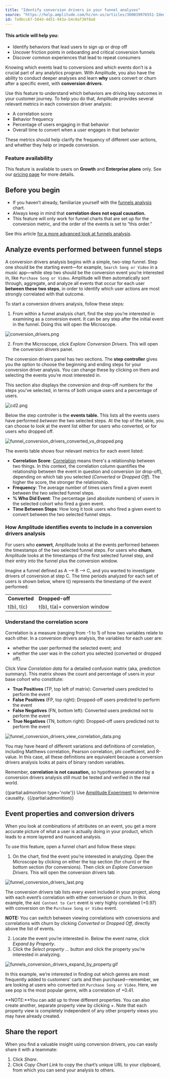 ```yaml
---
title: "Identify conversion drivers in your funnel analyses"
source: "https://help.amplitude.com/hc/en-us/articles/360039976551-Identify-conversion-drivers-in-your-funnel-analyses"
id: 7a9bcc67-504d-4d51-943a-b4c0af30f8a8
---
```


#### This article will help you:

* Identify behaviors that lead users to sign up or drop off
* Uncover friction points in onboarding and critical conversion funnels
* Discover common experiences that lead to repeat consumers

Knowing which events lead to conversions and which events don’t is a crucial part of any analytics program. With Amplitude, you also have the ability to conduct deeper analyses and learn **why** users convert or churn after a specific event, with **conversion drivers**.

Use this feature to understand which behaviors are driving key outcomes in your customer journey. To help you do that, Amplitude provides several relevant metrics in each conversion driver analysis:

* A correlation score
* Behavior frequency
* Percentage of users engaging in that behavior
* Overall time to convert when a user engages in that behavior

These metrics should help clarify the frequency of different user actions, and whether they help or impede conversion.

### Feature availability

This feature is available to users on **Growth** and **Enterprise plans** only. See our [pricing page](https://amplitude.com/pricing) for more details.

## Before you begin

* If you haven’t already, familiarize yourself with the [funnels analysis](https://help.amplitude.com/hc/en-us/articles/360039976531-Funnel-Analysis-Getting-Started) chart.
* Always keep in mind that **correlation does not equal causation.**
* This feature will only work for funnel charts that are set up for the conversion metric, and the order of the events is set to “this order.”

See this article [for a more advanced look at funnels analysis](/analytics/charts/funnel-analysis/funnel-analysis-interpret). 

## Analyze events performed between funnel steps

A conversion drivers analysis begins with a simple, two-step funnel. Step one should be the starting event—for example, `Search Song or Video` in a music app—while step two should be the conversion event you’re interested in, like `Purchase Song or Video`. Amplitude will then automatically sort through, aggregate, and analyze all events that occur for each user **between these two steps**, in order to identify which user actions are most strongly correlated with that outcome. 

To start a conversion drivers analysis, follow these steps:

1. From within a funnel analysis chart, find the step you’re interested in examining as a conversion event. It can be any step after the initial event in the funnel. Doing this will open the Microscope.

![conversion_drivers.png](/output/img/funnel-analysis/conversion-drivers-png.png)

2. From the Microscope, click *Explore Conversion Drivers*. This will open the conversion drivers panel.

The conversion drivers panel has two sections. The **step controller** gives you the option to choose the beginning and ending steps for your conversion driver analysis. You can change these by clicking on them and selecting the events you’re most interested in.  
  
This section also displays the conversion and drop-off numbers for the steps you’ve selected, in terms of both unique users and a percentage of users.

![cd2.png](/output/img/funnel-analysis/cd2-png.png)

Below the step controller is the **events table.** This lists all the events users have performed *between* the two selected steps. At the top of the table, you can choose to look at the event list either for users who converted, or for users who dropped off.

![funnel_conversion_drivers_converted_vs_dropped.png](/output/img/funnel-analysis/funnel-conversion-drivers-converted-vs-dropped-png.png)

The events table shows four relevant metrics for each event listed:  

* **Correlation Score**: [Correlation](#01H82R1VSSKZDBJ2RMNNMD25E4) means there's a relationship between two things. In this context, the correlation column quantifies the relationship between the event in question and conversion (or drop-off), depending on which tab you selected (*Converted* or *Dropped Off*). The higher the score, the stronger the relationship.
* **Frequency**: The average number of times users fired a given event between the two selected funnel steps.
* **% Who Did Event**: The percentage (and absolute numbers) of users in the selected cohort who fired a given event.
* **Time Between Steps**: How long it took users who fired a given event to convert between the two selected funnel steps.

### How Amplitude identifies events to include in a conversion drivers analysis

For users who **convert**, Amplitude looks at the events performed between the timestamps of the two selected funnel steps. For users who **churn**, Amplitude looks at the timestamps of the first selected funnel step, and their entry into the funnel plus the conversion window.

Imagine a funnel defined as A --> B --> C, and you wanted to investigate drivers of conversion at step C. The time periods analyzed for each set of users is shown below, where t() represents the timestamp of the event performed:

|  |  |
| --- | --- |
| **Converted** | **Dropped-off** |
| t(b), t(c) | t(b), t(a)+ conversion window |

### Understand the correlation score

Correlation is a measure (ranging from -1 to 1) of how two variables relate to each other. In a conversion drivers analysis, the variables for each user are:

* whether the user performed the selected event; and
* whether the user was in the cohort you selected (converted or dropped off).

Click *View Correlation data* for a detailed confusion matrix (aka, prediction summary). This matrix shows the count and percentage of users in your base cohort who constitute: 

* **True Positives** (TP, top left of matrix): Converted users predicted to perform the event
* **False Positives** (FP, top right): Dropped-off users predicted to perform the event
* **False Negatives** (FN, bottom left): Converted users predicted not to perform the event
* **True Negatives** (TN, bottom right): Dropped-off users predicted not to perform the event

![funnel_conversion_drivers_view_correlation_data.png](/output/img/funnel-analysis/funnel-conversion-drivers-view-correlation-data-png.png)

You may have heard of different variations and definitions of correlation, including Matthews correlation, Pearson correlation, phi coefficient, and R-value. In this case, all these definitions are equivalent because a conversion drivers analysis looks at pairs of binary random variables.

Remember, **correlation is not causation,** so hypotheses generated by a conversion drivers analysis still must be tested and verified in the real world. 

{{partial:admonition type='note'}}
 Use [Amplitude Experiment](https://help.amplitude.com/hc/en-us/articles/360061270232-Amplitude-Experiment-overview-Optimize-your-product-experience-through-A-B-testing) to determine causality. 
{{/partial:admonition}}

## Event properties and conversion drivers

When you look at combinations of attributes on an event, you get a more accurate picture of what a user is actually doing in your product, which leads to a more layered and nuanced analysis.

To use this feature, open a funnel chart and follow these steps:

1. On the chart, find the event you’re interested in analyzing. Open the Microscope by clicking on either the top section (for churn) or the bottom section (for conversions). Then click on *Explore Conversion Drivers*. This will open the conversion drivers tab.  
  
![funnel_conversion_drivers_last.png](/output/img/funnel-analysis/funnel-conversion-drivers-last-png.png)

The conversion drivers tab lists every event included in your project, along with each event’s correlation with either conversion or churn. In this example, the `Add Content to Cart` event is very highly correlated (+0.97) with conversion on the `Purchase Song or Video` event.  
  
**NOTE:** You can switch between viewing correlations with conversions and correlations with churn by clicking *Converted* or *Dropped Off*, directly above the list of events.  

2. Locate the event you’re interested in. Below the event name, click *Expand by Property*.
3. Click the *Select property …* button and click the property you’re interested in analyzing.  
  
![funnels_conversion_drivers_expand_by_property.gif](/output/img/funnel-analysis/funnels-conversion-drivers-expand-by-property-gif.gif)  
  
In this example, we’re interested in finding out which genres are most frequently added to customers’ carts and then purchased—remember, we are looking at users who converted on `Purchase Song or Video`. Here, we see pop is the most popular genre, with a correlation of +0.41.

**NOTE:**You can add up to three different properties. You can also create another, separate property view by clicking *+*. Note that each property view is completely independent of any other property views you may have already created.

## Share the report

When you find a valuable insight using conversion drivers, you can easily share it with a teammate:

1. Click *Share*.
2. Click *Copy Chart Link* to copy the chart’s unique URL to your clipboard, from which you can send your analysis to others.
